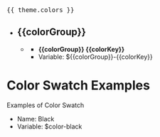 <script setup>
import { useData } from 'vitepress';
const { theme } = useData();
</script>

<pre>{{ theme.colors }}</pre>

<ul>
  <li v-for="colorGroup in Object.keys(theme.colors)">
    <h2>{{colorGroup}}</h2>
    <ul>
      <li v-for="colorKey in Object.keys(theme.colors[colorGroup])">
        <color-swatch :color="theme.colors[colorGroup][colorKey]">
          <ul>
            <li><strong>{{colorGroup}} {{colorKey}}</strong></li>
            <li>Variable: ${{colorGroup}}-{{colorKey}}</li>
          </ul>
        </color-swatch>
      </li>
    </ul>
  </li>
</ul>

# Color Swatch Examples

Examples of Color Swatch

<color-swatch color="#000">
  <ul>
    <li>Name: Black</li>
    <li>Variable: $color-black</li>
  </ul>
</color-swatch>
